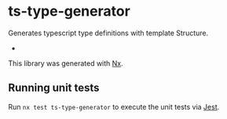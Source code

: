 # ts-type-generator

Generates typescript type definitions with template Structure.

-

This library was generated with [Nx](https://nx.dev).

## Running unit tests

Run `nx test ts-type-generator` to execute the unit tests via [Jest](https://jestjs.io).
